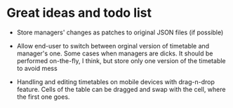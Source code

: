 Great ideas and todo list
=========================

* Store managers' changes as patches to original JSON files (if possible)
* Allow end-user to switch between orginal version of timetable and manager's one. Some cases when managers are dicks. It should be performed on-the-fly, I think, but store only one version of the timetable to avoid mess


* Handling and editing timetables on mobile devices with drag-n-drop feature. Cells of the table can be dragged and swap with the cell, where the first one goes.
